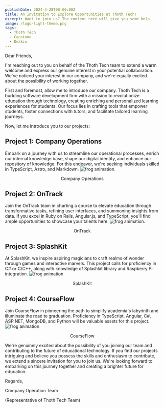 ```yaml
---
publishDate: 2024-4-28T00:00:00Z
title: An Invitation to Explore Opportunities at Thoth Tech!
excerpt: Want to join us? The content here will give you some help.
image: /logo-light-theme.png
tags:
  - Thoth Tech
  - Capstone
  - Deakin
---
```


Dear Friends,

I'm reaching out to you on behalf of the Thoth Tech team to extend a warm welcome and express our genuine interest in your potential collaboration. We've noticed your interest in our company, and we're equally excited about the possibility of working together.

First and foremost, allow me to introduce our company. Thoth Tech is a budding software development firm with a mission to revolutionize education through technology, creating enriching and personalized learning experiences for students. Our focus lies in crafting tools that empower students, foster connections with tutors, and facilitate tailored learning journeys.

Now, let me introduce you to our projects:

## Project 1: Company Operations

Embark on a journey with us to streamline our operational processes, enrich our internal knowledge base, shape our digital identity, and enhance our repository of knowledge. For this endeavor, we're seeking individuals skilled in TypeScript, Astro, and Markdown.
<img src="/logo-light-theme.png" alt="frog animation."/><center><caption>Company Operations</caption></center>

## Project 2: OnTrack

Join the OnTrack team in charting a course to elevate education through transformative tasks, refining user interfaces, and summoning insights from data. If you excel in Ruby on Rails, Angular.js, and TypeScript, you'll find ample opportunities to showcase your talents here.
<img src="/OnTrack-img.png" alt="frog animation."/><center><caption>OnTrack</caption></center>

## Project 3: SplashKit

At SplashKit, we inspire aspiring magicians to craft realms of wonder through games and interactive marvels. This project calls for proficiency in C# or C/C++, along with knowledge of Splashkit library and Raspberry Pi integration.
<img src="/splashkitlogo.png" alt="frog animation."/><center><caption>SplashKit</caption></center>

## Project 4: CourseFlow

Join CourseFlow in pioneering the path to simplify academia's labyrinth and illuminate the road to graduation. Proficiency in TypeScript, Angular, C#, ASP.NET, MongoDB, and Python will be valuable assets for this project.
<img src="/courseflowlogo.png" alt="frog animation."/><center><caption>CourseFlow</caption></center>

We're genuinely excited about the possibility of you joining our team and contributing to the future of educational technology. If you find our projects intriguing and believe you possess the skills and enthusiasm to contribute, we extend a sincere invitation for you to join us. We're looking forward to embarking on this journey together and creating a brighter future for education.

Regards,

Company Operation Team

(Representative of Thoth Tech Team)
